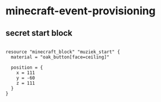 # minecraft-event-provisioning


## secret start block

```

resource "minecraft_block" "muziek_start" {
  material = "oak_button[face=ceiling]"

  position = {
    x = 111
    y = -60
    z = 111
  }
}

```
